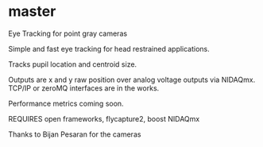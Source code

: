 # master
Eye Tracking for point gray cameras

Simple and fast eye tracking for head restrained applications.

Tracks pupil location and centroid size.

Outputs are x and y raw position over analog voltage outputs via NIDAQmx.
TCP/IP or zeroMQ interfaces are in the works.

Performance metrics coming soon.

REQUIRES open frameworks, flycapture2, boost NIDAQmx

Thanks to Bijan Pesaran for the cameras
